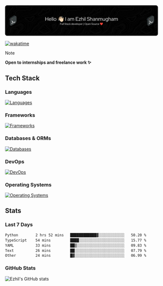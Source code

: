 ![Header](./.github/workflows/header.png)

[![wakatime](https://wakatime.com/badge/user/e780b5d2-6a76-4fde-a594-4ff159327ad3.svg)](https://wakatime.com/@e780b5d2-6a76-4fde-a594-4ff159327ad3)

> [!NOTE]  
> **Open to internships and freelance work ✨**

## Tech Stack

### Languages

[![Languages](https://skillicons.dev/icons?i=python,java,kotlin,javascript,typescript,php&theme=dark)](https://skillicons.dev)

### Frameworks

[![Frameworks](https://skillicons.dev/icons?i=react,next,tailwind,express,flask,jquery,bootstrap&theme=dark)](https://skillicons.dev)

### Databases & ORMs

[![Databases](https://skillicons.dev/icons?i=mysql,postgres,mongodb,prisma&theme=dark)](https://skillicons.dev)

### DevOps

[![DevOps](https://skillicons.dev/icons?i=aws,azure,gcp,cloudflare,vercel,docker,git,github,githubactions,nginx&theme=dark)](https://skillicons.dev)

### Operating Systems

[![Operating Systems](https://skillicons.dev/icons?i=windows,ubuntu&theme=dark)](https://skillicons.dev)

## Stats

### Last 7 Days

<!--START_SECTION:waka-->

```txt
Python        2 hrs 52 mins   ████████████▓░░░░░░░░░░░░   50.20 %
TypeScript    54 mins         ████░░░░░░░░░░░░░░░░░░░░░   15.77 %
YAML          33 mins         ██▒░░░░░░░░░░░░░░░░░░░░░░   09.83 %
Text          26 mins         ██░░░░░░░░░░░░░░░░░░░░░░░   07.79 %
Other         24 mins         █▓░░░░░░░░░░░░░░░░░░░░░░░   06.99 %
```

<!--END_SECTION:waka-->

### GitHub Stats

![Ezhil's GitHub stats](https://github-readme-stats.vercel.app/api?username=ezhil56x&theme=dark&show_icons=true)
